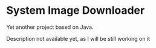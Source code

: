 # System Image Downloader
Yet another project based on Java.

Description not available yet, as I will be still working on it